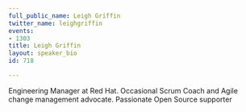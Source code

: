 ```yaml
---
full_public_name: Leigh Griffin
twitter_name: leighgriffin
events:
- 1303
title: Leigh Griffin
layout: speaker_bio
id: 718

---
```

Engineering Manager at Red Hat. Occasional Scrum Coach and Agile change management advocate. Passionate Open Source supporter